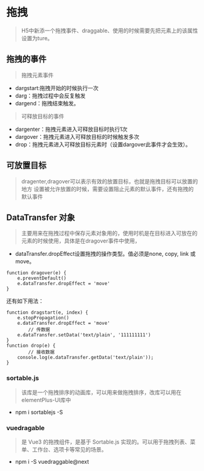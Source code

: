 # 拖拽
>  H5中新添一个拖拽事件、draggable、使用的时候需要先把元素上的该属性设置为ture。
## 拖拽的事件
> 拖拽元素事件
- dargstart:拖拽开始的时候执行一次
- darg：拖拽过程中会反复触发
- dargend：拖拽结束触发。

> 可释放目标的事件
- dargenter：拖拽元素进入可释放目标时执行1次
- dargover：拖拽元素进入可释放目标的时候触发多次
- drop：拖拽元素进入可释放目标元素时（设置dargover此事件才会生效）。

## 可放置目标
> dragenter,dragover可以表示有效的放置目标，也就是拖拽目标可以放置的地方
> 设置被允许放置的时候，需要设置阻止元素的默认事件，还有拖拽的默认事件

## DataTransfer 对象
> 主要用来在拖拽过程中保存元素对象用的，使用时机是在目标进入可放在的元素的时候使用，具体是在dragover事件中使用，
- dataTransfer.dropEffect设置拖拽的操作类型。值必须是none, copy, link 或 move。

```
function dragover(e) {
    e.preventDefault()
    e.dataTransfer.dropEffect = 'move'
}
```

还有如下用法：
```
function dragstart(e, index) {
	e.stopPropagation()
	e.dataTransfer.dropEffect = 'move'
        // 传数据
	e.dataTransfer.setData('text/plain', '111111111')
}
function drop(e) {
        // 接收数据
	console.log(e.dataTransfer.getData('text/plain'));
}
```

### sortable.js
> 该库是一个拖拽排序的动画库，可以用来做拖拽排序，改库可以用在elementPlus-UI库中
- npm i sortablejs -S
### vuedragable
> 是 Vue3 的拖拽组件，是基于 Sortable.js 实现的。可以用于拖拽列表、菜单、工作台、选项卡等常见的场景。
- npm i -S vuedraggable@next